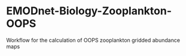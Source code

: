 # EMODnet-Biology-Zooplankton-OOPS
Workflow for the calculation of OOPS zooplankton gridded abundance maps
